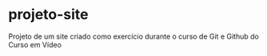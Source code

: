 # projeto-site
 Projeto de um site criado como exercício durante o curso de Git e Github do Curso em Vídeo

